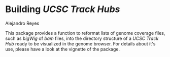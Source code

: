 # Building *UCSC Track Hubs*

<p class="author-name">Alejandro Reyes</p>

This package provides a function to reformat lists of genome coverage
files, such as *bigWig* of *bam* files, into the directory structure of
a *UCSC* *Track Hub* ready to be visualized in the genome browser. For 
details about it's use, please have a look at the vignette of the package.
